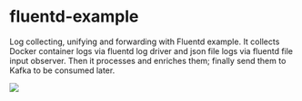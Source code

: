 # fluentd-example
Log collecting, unifying and forwarding with Fluentd example. It collects Docker container logs via fluentd log driver and json file logs via fluentd file input observer. Then it processes and enriches them; finally send them to Kafka to be consumed later.

![](usage-example.gif)
